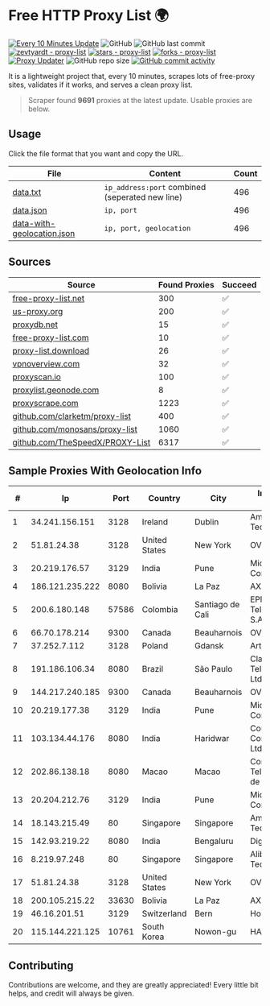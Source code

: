 
# Free HTTP Proxy List 🌍

[![Every 10 Minutes Update](https://github.com/mertguvencli/http-proxy-list/actions/workflows/main.yml/badge.svg?branch=main)](https://github.com/mertguvencli/http-proxy-list/actions/workflows/main.yml)
![GitHub](https://img.shields.io/github/license/mertguvencli/http-proxy-list)
![GitHub last commit](https://img.shields.io/github/last-commit/mertguvencli/http-proxy-list)
[![zevtyardt - proxy-list](https://img.shields.io/static/v1?label=zevtyardt&message=proxy-list&color=blue&logo=github)](https://github.com/zevtyardt/proxy-list "Go to GitHub repo")
[![stars - proxy-list](https://img.shields.io/github/stars/zevtyardt/proxy-list?style=social)](https://github.com/zevtyardt/proxy-list)
[![forks - proxy-list](https://img.shields.io/github/forks/zevtyardt/proxy-list?style=social)](https://github.com/zevtyardt/proxy-list)
[![Proxy Updater](https://github.com/zevtyardt/proxy-list/workflows/Proxy%20Updater/badge.svg)](https://github.com/zevtyardt/proxy-list/actions?query=workflow:"Proxy+Updater")
![GitHub repo size](https://img.shields.io/github/repo-size/zevtyardt/proxy-list)
[![GitHub commit activity](https://img.shields.io/github/commit-activity/m/zevtyardt/proxy-list?logo=commits)](https://github.com/zevtyardt/proxy-list/commits/main)

It is a lightweight project that, every 10 minutes, scrapes lots of free-proxy sites, validates if it works, and serves a clean proxy list.

> Scraper found **9691** proxies at the latest update. Usable proxies are below.

## Usage

Click the file format that you want and copy the URL.

|File|Content|Count|
|----|-------|-----|
|[data.txt](https://raw.githubusercontent.com/mertguvencli/http-proxy-list/main/proxy-list/data.txt)|`ip_address:port` combined (seperated new line)|496|
|[data.json](https://raw.githubusercontent.com/mertguvencli/http-proxy-list/main/proxy-list/data.json)|`ip, port`|496|
|[data-with-geolocation.json](https://raw.githubusercontent.com/mertguvencli/http-proxy-list/main/proxy-list/data-with-geolocation.json)|`ip, port, geolocation`|496|

## Sources

|Source|Found Proxies|Succeed|
|------|-------------|-------|
|[free-proxy-list.net](https://free-proxy-list.net)|300|✅|
|[us-proxy.org](https://www.us-proxy.org)|200|✅|
|[proxydb.net](http://proxydb.net)|15|✅|
|[free-proxy-list.com](https://free-proxy-list.com/?page=&port=&type%5B%5D=http&type%5B%5D=https&up_time=0&search=Search)|10|✅|
|[proxy-list.download](https://www.proxy-list.download/HTTP)|26|✅|
|[vpnoverview.com](https://vpnoverview.com/privacy/anonymous-browsing/free-proxy-servers)|32|✅|
|[proxyscan.io](https://www.proxyscan.io)|100|✅|
|[proxylist.geonode.com](https://proxylist.geonode.com/api/proxy-list?limit=300&page=1&sort_by=lastChecked&sort_type=desc&protocols=http,https)|8|✅|
|[proxyscrape.com](https://api.proxyscrape.com/v2/?request=displayproxies&protocol=http&timeout=10000&country=all&ssl=all&anonymity=all)|1223|✅|
|[github.com/clarketm/proxy-list](https://raw.githubusercontent.com/clarketm/proxy-list/master/proxy-list-raw.txt)|400|✅|
|[github.com/monosans/proxy-list](https://raw.githubusercontent.com/monosans/proxy-list/main/proxies/http.txt)|1060|✅|
|[github.com/TheSpeedX/PROXY-List](https://raw.githubusercontent.com/TheSpeedX/PROXY-List/master/http.txt)|6317|✅|


## Sample Proxies With Geolocation Info

|#|Ip|Port|Country|City|Internet Service Provider|
|-|--|----|-------|----|-------------------------|
|1|34.241.156.151|3128|Ireland|Dublin|Amazon Technologies Inc.|
|2|51.81.24.38|3128|United States|New York|OVH US LLC|
|3|20.219.176.57|3129|India|Pune|Microsoft Corporation|
|4|186.121.235.222|8080|Bolivia|La Paz|AXS Bolivia S. A.|
|5|200.6.180.148|57586|Colombia|Santiago de Cali|EPM Telecomunicaciones S.A. E.S.P.|
|6|66.70.178.214|9300|Canada|Beauharnois|OVH SAS|
|7|37.252.7.112|3128|Poland|Gdansk|Artnet Sp. z o.o.|
|8|191.186.106.34|8080|Brazil|São Paulo|Claro NXT Telecomunicacoes Ltda|
|9|144.217.240.185|9300|Canada|Beauharnois|OVH SAS|
|10|20.219.177.38|3129|India|Pune|Microsoft Corporation|
|11|103.134.44.176|8080|India|Haridwar|Countrylink Communiction Pvt Ltd|
|12|202.86.138.18|8080|Macao|Macao|Companhia de Telecomunicacoes de Macau|
|13|20.204.212.76|3129|India|Pune|Microsoft Corporation|
|14|18.143.215.49|80|Singapore|Singapore|Amazon Technologies Inc.|
|15|142.93.219.22|8080|India|Bengaluru|DigitalOcean, LLC|
|16|8.219.97.248|80|Singapore|Singapore|Alibaba (US) Technology Co., Ltd.|
|17|51.81.24.38|3128|United States|New York|OVH US LLC|
|18|200.105.215.22|33630|Bolivia|La Paz|AXS Bolivia S. A.|
|19|46.16.201.51|3129|Switzerland|Bern|Hosteur SA|
|20|115.144.221.125|10761|South Korea|Nowon-gu|HAIonNet|



## Contributing

Contributions are welcome, and they are greatly appreciated! Every
little bit helps, and credit will always be given.

